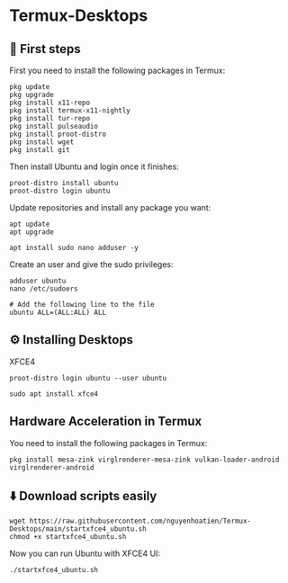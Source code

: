 # Termux-Desktops

## 🏁 First steps

First you need to install the following packages in Termux:

```
pkg update
pkg upgrade
pkg install x11-repo
pkg install termux-x11-nightly
pkg install tur-repo
pkg install pulseaudio
pkg install proot-distro
pkg install wget
pkg install git
```

Then install Ubuntu and login once it finishes:

```
proot-distro install ubuntu
proot-distro login ubuntu
```

Update repositories and install any package you want:

```
apt update 
apt upgrade

apt install sudo nano adduser -y
```

Create an user and give the sudo privileges:

```
adduser ubuntu
nano /etc/sudoers
```

```
# Add the following line to the file
ubuntu ALL=(ALL:ALL) ALL
```

## ⚙️ Installing Desktops

XFCE4

```
proot-distro login ubuntu --user ubuntu
```

```
sudo apt install xfce4
```

## Hardware Acceleration in Termux

You need to install the following packages in Termux:

```
pkg install mesa-zink virglrenderer-mesa-zink vulkan-loader-android virglrenderer-android
```

## ⬇️ Download scripts easily

```
wget https://raw.githubusercontent.com/nguyenhoatien/Termux-Desktops/main/startxfce4_ubuntu.sh
chmod +x startxfce4_ubuntu.sh
```

Now you can run Ubuntu with XFCE4 UI:

```
./startxfce4_ubuntu.sh
```
